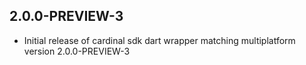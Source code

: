 ## 2.0.0-PREVIEW-3

* Initial release of cardinal sdk dart wrapper matching multiplatform version 2.0.0-PREVIEW-3 